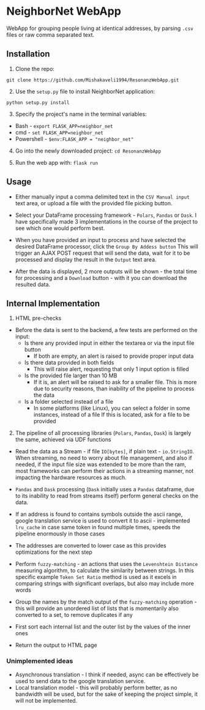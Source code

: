 # NeighborNet WebApp

WebApp for grouping people living at identical addresses, by parsing `.csv` files or raw comma separated text.

## Installation

1. Clone the repo:

`git clone https://github.com/Mishakaveli1994/ResonanzWebApp.git`

2. Use the `setup.py` file to install NeighborNet application:

```
python setup.py install
```

3. Specify the project's name in the terminal variables:

* Bash - `export FLASK_APP=neighbor_net`
* cmd - `set FLASK_APP=neighbor_net`
* Powershell - `$env:FLASK_APP = "neighbor_net"`

4. Go into the newly downloaded project: `cd ResonanzWebApp`


5. Run the web app with: `flask run`

## Usage

* Either manually input a comma delimited text in the `CSV Manual input` text area, or upload a file with the provided
  file picking button.


* Select your DataFrame processing framework - `Polars`, `Pandas` or `Dask`. I have specifically made 3 implementations
  in the course of the project to see which one would perform best.


* When you have provided an input to process and have selected the desired DataFrame processor, click the
  `Group By Addess button` This will trigger an AJAX POST request that will send the data, wait for it to be processed
  and display the result in the `Output` text area.


* After the data is displayed, 2 more outputs will be shown - the total time for processing and a `Download` button -
  with it
  you can download the resulted data.

## Internal Implementation

1. HTML pre-checks

* Before the data is sent to the backend, a few tests are performed on the input:
    * Is there any provided input in either the textarea or via the input file button
        * If both are empty, an alert is raised to provide proper input data
    * Is there data provided in both fields
        * This will raise alert, requesting that only 1 input option is filled
    * Is the provided file larger than 10 MB
        * If it is, an alert will be raised to ask for a smaller file. This is more due to security reasons, than
          inability of the pipeline to process the data
    * Is a folder selected instead of a file
        * In some platforms (like Linux), you can select a folder in some instances, instead of a file
          If this is located, ask for a file to be provided

2. The pipeline of all processing libraries (`Polars`, `Pandas`, `Dask`) is largely the same, achieved via UDF functions

* Read the data as a Stream - if file `IO[bytes]`, if plain text - `io.StringIO`. When streaming, no need to worry about
  file management, and also if needed, if the input file size was extended to be more than the ram, most frameworks can
  perform their actions in a streaming manner, not impacting the hardware resources as much.


* `Pandas` and `Dask` processing (`Dask` initially uses a `Pandas` dataframe, due to its inability to read from streams
  itself)
  perform general checks on the data.


* If an address is found to contains symbols outside the ascii range, google translation service is used to convert
  it to ascii - implemented `lru_cache` in case same token in found multiple times, speeds the pipeline enormously in
  those cases


* The addresses are converted to lower case as this provides optimizations for the next step


* Perform `fuzzy-matching` - an actions that uses the `Levenshtein Distance` measuring algorithm, to calculate the
  similarity between strings. In this specific example `Token Set Ratio` method is used as it excels in comparing
  strings
  with significant overlaps, but also may include more words


* Group the names by the match output of the `fuzzy-matching` operation - this will provide an unordered list of lists
  that is momentarily also converted to a set, to remove duplicates if any


* First sort each internal list and the outer list by the values of the inner ones


* Return the output to HTML page

### Unimplemented ideas

* Asynchronous translation - I think if needed, async can be effectively be used to send data to the google translation
  service.
* Local translation model - this will probably perform better, as no bandwidth will be used, but for the sake of keeping
  the project simple, it will not be implemented.